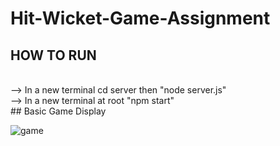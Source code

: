 ﻿# Hit-Wicket-Game-Assignment
## HOW TO RUN
<br>
--> In a new terminal cd server then "node server.js"
<br>
--> In a new terminal at root "npm start"
<br>
## Basic Game Display
<br>

![game](https://github.com/user-attachments/assets/6b146439-8ec7-48e9-9be2-e7d2533de5b5)
